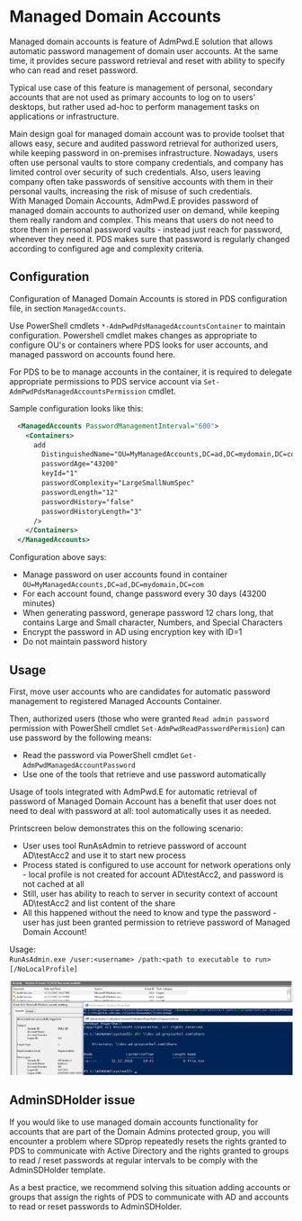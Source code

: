 # Managed Domain Accounts
Managed domain accounts is feature of AdmPwd.E solution that allows automatic password management of domain user accounts. At the same time, it provides secure password retrieval and reset with ability to specify who can read and reset password.

Typical use case of this feature is management of personal, secondary accounts that are not used as primary accounts to log on to users' desktops, but rather used ad-hoc to perform management tasks on applications or infrastructure.

Main design goal for managed domain account was to provide toolset that allows easy, secure and audited password retrieval for authorized users, while keeping password in on-premises infrastructure. Nowadays, users often use personal vaults to store company credentials, and company has limited control over security of such credentials. Also, users leaving company often take passwords of sensitive accounts with them in their personal vaults, increasing the risk of misuse of such credentials.  
With Managed Domain Accounts, AdmPwd.E provides password of managed domain accounts to authorized user on demand, while keeping them really random and complex. This means that users do not need to store them in personal password vaults - instead just reach for password, whenever they need it. PDS makes sure that password is regularly changed according to configured age and complexity criteria.

## Configuration
Configuration of Managed Domain Accounts is stored in PDS configuration file, in section `ManagedAccounts`.

Use PowerShell cmdlets `*-AdmPwdPdsManagedAccountsContainer` to maintain configuration. Powershell cmdlet makes changes as appropriate to configure OU's or containers where PDS looks for user accounts, and managed password on accounts found here.

For PDS to be to manage accounts in the container, it is required to delegate appropriate permissions to PDS service account via `Set-AdmPwdPdsManagedAccountsPermission` cmdlet.

Sample configuration looks like this:
```xml
  <ManagedAccounts PasswordManagementInterval="600">
    <Containers>
      add 
        DistinguishedName="OU=MyManagedAccounts,DC=ad,DC=mydomain,DC=com" 
        passwordAge="43200" 
        keyId="1" 
        passwordComplexity="LargeSmallNumSpec" 
        passwordLength="12" 
        passwordHistory="false" 
        passwordHistoryLength="3"
      />
    </Containers>
  </ManagedAccounts>
```

Configuration above says:
* Manage password on user accounts found in container `OU=MyManagedAccounts,DC=ad,DC=mydomain,DC=com`
* For each account found, change password every 30 days (43200 minutes)
* When generating password, generape password 12 chars long, that contains Large and Small character, Numbers, and Special Characters
* Encrypt the password in AD using encryption key with ID=1
* Do not maintain password history

## Usage
First, move user accounts who are candidates for automatic password management to registered Managed Accounts Container.

Then, authorized users (those who were granted `Read admin password` permission with PowerShell cmdlet `Set-AdmPwdReadPasswordPermision`) can use password by the following means:
* Read the password via PowerShell cmdlet `Get-AdmPwdManagedAccountPassword`
* Use one of the tools that retrieve and use password automatically

Usage of tools integrated with AdmPwd.E for automatic retrieval of password of Managed Domain Account has a benefit that user does not need to deal with password at all: tool automatically uses it as needed.

Printscreen below demonstrates this on the following scenario:
* User uses tool RunAsAdmin to retrieve password of account AD\testAcc2 and use it to start new process
* Process stated is configured to use account for network operations only - local profile is not created for account AD\testAcc2, and password is not cached at all
* Still, user has ability to reach to server in security context of account AD\testAcc2 and list content of the share
* All this happened without the need to know and type the password - user has just been granted permission to retrieve password of Managed Domain Account!

Usage:  
`RunAsAdmin.exe /user:<username> /path:<path to executable to run> [/NoLocalProfile]`

[![image](../../../../images/Operations/User/managed-domain-account-runas.png "Using Managed Domain Accounts to reach server as different user")](../../../../images/Operations/User/managed-domain-account-runas.png)

## AdminSDHolder issue
If you would like to use managed domain accounts functionality for accounts that are part of the Domain Admins protected group, you will encounter a problem where SDprop repeatedly resets the rights granted to PDS to communicate with Active Directory and the rights granted to groups to read / reset passwords at regular intervals to be comply with the AdminSDHolder template.

As a best practice, we recommend solving this situation adding accounts or groups that assign the rights of PDS to communicate with AD and accounts to read or reset passwords to AdminSDHolder.

